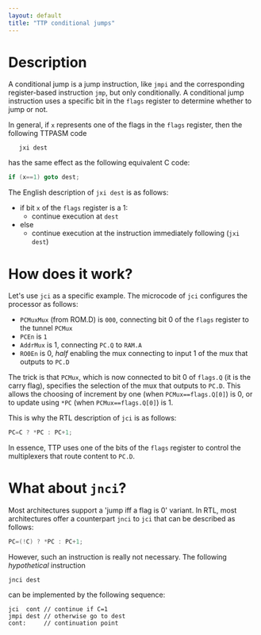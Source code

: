 ```yaml
---
layout: default
title: "TTP conditional jumps"
---
```


# Description

A conditional jump is a jump instruction, like `jmpi` and the corresponding register-based instruction `jmp`, but only conditionally. A conditional jump instruction uses a specific bit in the `flags` register to determine whether to jump or not.

In general, if `x` represents one of the flags in the `flags` register, then the following TTPASM code

```text
   jxi dest
```

has the same effect as the following equivalent C code:

```c
if (x==1) goto dest;
```

The English description of `jxi dest` is as follows:

* if bit `x` of the `flags` register is a 1:
  * continue execution at `dest`
* else
  * continue execution at the instruction immediately following (`jxi dest`)

# How does it work?

Let's use `jci` as a specific example. The microcode of `jci` configures the processor as follows:

* `PCMuxMux` (from ROM.D) is `000`, connecting bit 0 of the `flags` register to the tunnel `PCMux`
* `PCEn` is `1`
* `AddrMux` is 1, connecting `PC.Q` to `RAM.A`
* `RO0En` is 0, *half* enabling the mux connecting to input 1 of the mux that outputs to `PC.D`

The trick is that `PCMux`, which is now connected to bit 0 of `flags.Q` (it is the carry flag), specifies the selection of the mux that outputs to `PC.D`. This allows the choosing of increment by one (when `PCMux==flags.Q[0]`) is 0, or to update using `*PC` (when `PCMux==flags.Q[0]`) is 1.

This is why the RTL description of `jci` is as follows:

```c
PC=C ? *PC : PC+1;
```

In essence, TTP uses one of the bits of the `flags` register to control the multiplexers that route content to `PC.D`.

# What about `jnci`?

Most architectures support a 'jump iff a flag is 0' variant. In RTL, most architectures offer a counterpart `jnci` to `jci` that can be described as follows:

```c
PC=(!C) ? *PC : PC+1;
```

However, such an instruction is really not necessary. The following *hypothetical* instruction

```text
jnci dest
```

can be implemented by the following sequence:

```ttpasm
jci  cont // continue if C=1
jmpi dest // otherwise go to dest
cont:     // continuation point
```


